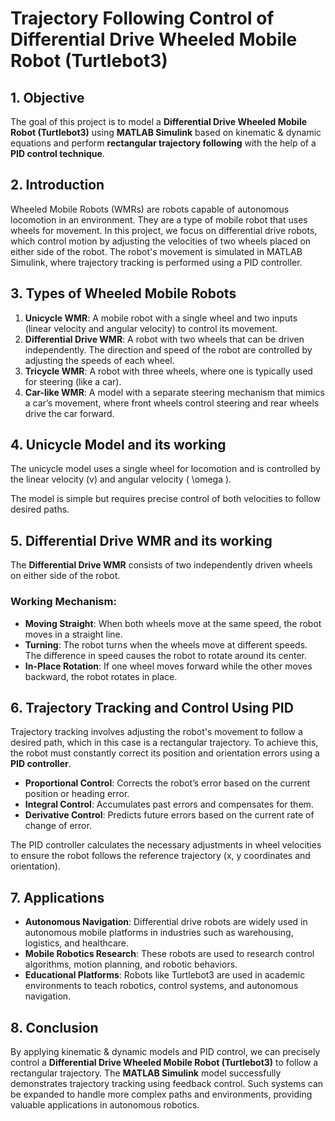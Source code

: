 # Trajectory Following Control of Differential Drive Wheeled Mobile Robot (Turtlebot3)

## 1. Objective
The goal of this project is to model a **Differential Drive Wheeled Mobile Robot (Turtlebot3)** using **MATLAB Simulink** based on kinematic & dynamic equations and perform **rectangular trajectory following** with the help of a **PID control technique**.

## 2. Introduction
Wheeled Mobile Robots (WMRs) are robots capable of autonomous locomotion in an environment. They are a type of mobile robot that uses wheels for movement. In this project, we focus on differential drive robots, which control motion by adjusting the velocities of two wheels placed on either side of the robot. The robot's movement is simulated in MATLAB Simulink, where trajectory tracking is performed using a PID controller.

## 3. Types of Wheeled Mobile Robots
1. **Unicycle WMR**: A mobile robot with a single wheel and two inputs (linear velocity and angular velocity) to control its movement.
2. **Differential Drive WMR**: A robot with two wheels that can be driven independently. The direction and speed of the robot are controlled by adjusting the speeds of each wheel.
3. **Tricycle WMR**: A robot with three wheels, where one is typically used for steering (like a car).
4. **Car-like WMR**: A model with a separate steering mechanism that mimics a car’s movement, where front wheels control steering and rear wheels drive the car forward.

## 4. Unicycle Model and its working
The unicycle model uses a single wheel for locomotion and is controlled by the linear velocity \(v\) and angular velocity \( \omega \).



The model is simple but requires precise control of both velocities to follow desired paths.

## 5. Differential Drive WMR and its working
The **Differential Drive WMR** consists of two independently driven wheels on either side of the robot.
### Working Mechanism:
- **Moving Straight**: When both wheels move at the same speed, the robot moves in a straight line.
- **Turning**: The robot turns when the wheels move at different speeds. The difference in speed causes the robot to rotate around its center.
- **In-Place Rotation**: If one wheel moves forward while the other moves backward, the robot rotates in place.

## 6. Trajectory Tracking and Control Using PID
Trajectory tracking involves adjusting the robot's movement to follow a desired path, which in this case is a rectangular trajectory. To achieve this, the robot must constantly correct its position and orientation errors using a **PID controller**.

- **Proportional Control**: Corrects the robot’s error based on the current position or heading error.
- **Integral Control**: Accumulates past errors and compensates for them.
- **Derivative Control**: Predicts future errors based on the current rate of change of error.

The PID controller calculates the necessary adjustments in wheel velocities to ensure the robot follows the reference trajectory (x, y coordinates and orientation).

## 7. Applications
- **Autonomous Navigation**: Differential drive robots are widely used in autonomous mobile platforms in industries such as warehousing, logistics, and healthcare.
- **Mobile Robotics Research**: These robots are used to research control algorithms, motion planning, and robotic behaviors.
- **Educational Platforms**: Robots like Turtlebot3 are used in academic environments to teach robotics, control systems, and autonomous navigation.

## 8. Conclusion
By applying kinematic & dynamic models and PID control, we can precisely control a **Differential Drive Wheeled Mobile Robot (Turtlebot3)** to follow a rectangular trajectory. The **MATLAB Simulink** model successfully demonstrates trajectory tracking using feedback control. Such systems can be expanded to handle more complex paths and environments, providing valuable applications in autonomous robotics.
